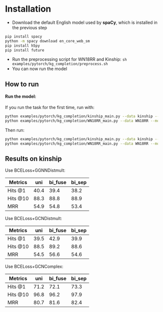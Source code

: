 Installation 
===========
+ Download the default English model used by **spaCy**, which is installed in the previous step 
```bash
pip install spacy
python -m spacy download en_core_web_sm
pip install h5py
pip install future
```
+ Run the preprocessing script for WN18RR and Kinship: ```sh examples/pytorch/kg_completion/preprocess.sh```
+ You can now run the model

How to run
----------


#### Run the model:

If you run the task for the first time, run with:
```bash
python examples/pytorch/kg_completion/kinship_main.py --data kinship --model ggnn_distmult --preprocess
python examples/pytorch/kg_completion/WN18RR_main.py --data WN18RR --model gcn_distmult --lr 0.005 --preprocess
```
Then run:
```bash
python examples/pytorch/kg_completion/kinship_main.py --data kinship --model ggnn_distmult
python examples/pytorch/kg_completion/WN18RR_main.py --data WN18RR --model gcn_distmult --lr 0.005
```

Results on kinship
------------------

Use BCELoss+GGNNDistmult:

| Metrics  |    uni     |    bi_fuse   | bi_sep |
| -------- | ---------- | ------------ | ------ |
| Hits @1  |    40.4    |     39.4     |  38.2  |
| Hits @10 |    88.3    |     88.8     |  88.9  |
|   MRR    |    54.9    |     54.8     |  53.4  |

Use BCELoss+GCNDistmult:

| Metrics  |    uni     |    bi_fuse   | bi_sep |
| -------- | ---------- | ------------ | ------ |
| Hits @1  |    39.5    |     42.9     |  39.9  |
| Hits @10 |    88.5    |     89.2     |  88.6  |
|   MRR    |    54.5    |     56.6     |  54.6  |


Use BCELoss+GCNComplex:

| Metrics  |    uni     |    bi_fuse   | bi_sep |
| -------- | ---------- | ------------ | ------ |
| Hits @1  |    71.2    |     72.1     |  73.3  |
| Hits @10 |    96.8    |     96.2     |  97.9  |
|   MRR    |    80.7    |     81.6     |  82.4  |

